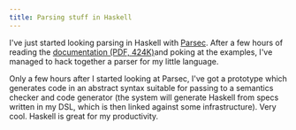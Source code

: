 ```yaml
---
title: Parsing stuff in Haskell
---
```

I've just started looking parsing in Haskell with <a href="http://www.cs.uu.nl/people/daan/parsec.html">Parsec</a>. After a few hours of reading the <a href="http://www.cs.uu.nl/people/daan/download/parsec/parsec.pdf">documentation (PDF, 424K)</a>and poking at the examples, I've managed to hack together a parser for my little language.

Only a few hours after I started looking at Parsec, I've got a prototype which generates code in an abstract syntax suitable for passing to a semantics checker and code generator (the system will generate Haskell from specs written in my DSL, which is then linked against some infrastructure). Very cool. Haskell is great for my productivity.
